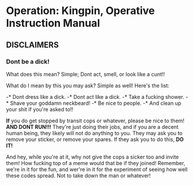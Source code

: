 # Operation: Kingpin, Operative Instruction Manual
	
	
	
## **DISCLAIMERS**

###	Dont be a dick!
What does this mean? Simple; Dont act, smell, or look like a cunt!!

What do I mean by this you may ask? Simple as well! Here's the list:

-* Dont dress like a dick.
-* Dont act like a dick.
-* Take a fucking shower.
-* Shave your goddamn neckbeard!
-* Be nice to people.
-* And clean up your shit if you're asked to!!


**If** you do get stopped by transit cops or whatever, please be nice to them! **AND DONT RUN!!!** They're just doing their jobs, and if you are a decent human being, they likely will not do anything to you. They may ask you to remove your sticker, or remove your spares. If they ask you to do this, **DO IT!**

And hey, while you're at it, why not give the cops a sicker too and invite them! How fucking top of a meme would that be if they joined! Remember, we're in it for the fun, and wer're in it for the experiment of seeing how well these codes spread. Not to take down the man or whatever!